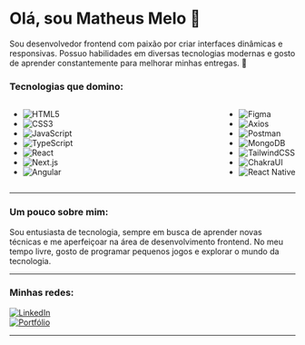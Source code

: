 

# Olá, sou Matheus Melo 👋

Sou desenvolvedor frontend com paixão por criar interfaces dinâmicas e responsivas. Possuo habilidades em diversas tecnologias modernas e gosto de aprender constantemente para melhorar minhas entregas. 🚀

### Tecnologias que domino:

<div style="display: flex; flex-direction: row; justify-content: space-between;">

<div>

- ![HTML5](https://img.shields.io/badge/HTML5-E34F26?style=for-the-badge&logo=html5&logoColor=white)
- ![CSS3](https://img.shields.io/badge/CSS3-1572B6?style=for-the-badge&logo=css3&logoColor=white)
- ![JavaScript](https://img.shields.io/badge/JavaScript-F7DF1E?style=for-the-badge&logo=javascript&logoColor=black)
- ![TypeScript](https://img.shields.io/badge/TypeScript-007ACC?style=for-the-badge&logo=typescript&logoColor=white)
- ![React](https://img.shields.io/badge/React-20232A?style=for-the-badge&logo=react&logoColor=61DAFB)
- ![Next.js](https://img.shields.io/badge/Next.js-000000?style=for-the-badge&logo=nextdotjs&logoColor=white)
- ![Angular](https://img.shields.io/badge/Angular-DD0031?style=for-the-badge&logo=angular&logoColor=white)

</div>

<div>

- ![Figma](https://img.shields.io/badge/Figma-F24E1E?style=for-the-badge&logo=figma&logoColor=white)
- ![Axios](https://img.shields.io/badge/Axios-5A29E4?style=for-the-badge&logo=axios&logoColor=white)
- ![Postman](https://img.shields.io/badge/Postman-FF6C37?style=for-the-badge&logo=postman&logoColor=white)
- ![MongoDB](https://img.shields.io/badge/MongoDB-47A248?style=for-the-badge&logo=mongodb&logoColor=white)
- ![TailwindCSS](https://img.shields.io/badge/TailwindCSS-38B2AC?style=for-the-badge&logo=tailwind-css&logoColor=white)
- ![ChakraUI](https://img.shields.io/badge/Chakra--UI-319795?style=for-the-badge&logo=chakraui&logoColor=white)
- ![React Native](https://img.shields.io/badge/React_Native-20232A?style=for-the-badge&logo=react&logoColor=61DAFB)

</div>

</div>

---

### Um pouco sobre mim:

Sou entusiasta de tecnologia, sempre em busca de aprender novas técnicas e me aperfeiçoar na área de desenvolvimento frontend. No meu tempo livre, gosto de programar pequenos jogos e explorar o mundo da tecnologia.

---

### Minhas redes:

[![LinkedIn](https://img.shields.io/badge/LinkedIn-MatheusMelo-blue?style=for-the-badge&logo=linkedin)](https://www.linkedin.com)  
[![Portfólio](https://img.shields.io/badge/Portfólio-matheusmelodev.com.br-black?style=for-the-badge&logo=website)](https://matheusmelodev.com.br)

---

